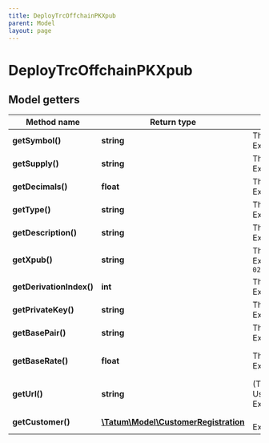 ```yaml
---
title: DeployTrcOffchainPKXpub
parent: Model
layout: page
---
```


# DeployTrcOffchainPKXpub

## Model getters

Method name | Return type | Description | Notes
------------ | ------------- | ------------- | -------------
**getSymbol()** | **string** | The name of the token; used as an identifier within the Tatum platform and as a currency symbol on the blockchain <br>Example: `MY_TOKEN` |
**getSupply()** | **string** | The supply of the token <br>Example: `10000000` |
**getDecimals()** | **float** | The number of decimal places that the token has <br>Example: `6` |
**getType()** | **string** | The type of the token <br>Example: `TRC10` |
**getDescription()** | **string** | The description of the token; used as a description within the Tatum platform and as a currency name on the blockchain <br>Example: `My Public Token` |
**getXpub()** | **string** | The extended public key of the TRON wallet from which a deposit address for the virtual account will be generated <br>Example: `0244b3f40c6e570ae0032f6d7be87737a6c4e5314a4a1a82e22d0460a0d0cd794936c61f0c80dc74ace4cd04690d4eeb1aa6555883be006e1748306faa7ed3a26a` |
**getDerivationIndex()** | **int** | The derivation index to use together with the extended public key to generate the deposit address <br>Example: `0` |
**getPrivateKey()** | **string** | The private key of the blockchain address from which the fee for deploying the smart contract will be deducted <br>Example: `e75d702ce00987633f8009fbb1eabb5b187cb5b50fe9179a8d6cee6bab076b66` |
**getBasePair()** | **string** | The base pair for the virtual currency that represents the token; used to calculate the value of a transaction <br>Example: `EUR` |
**getBaseRate()** | **float** | The exchange rate for the base pair; one unit of the created virtual currency equals 1 unit of <code>basePair</code>*<code>baseRate</code> <br>Example: `1` | [optional] [default to 1]
**getUrl()** | **string** | (TRC-10 tokens only) The URL of the project that the token is created for<br/>Use this parameter only with TRC-10 tokens. Do <b>not</b> use this parameter with TRC-20 tokens. <br>Example: `https://mytoken.com` | [optional]
**getCustomer()** | [**\Tatum\Model\CustomerRegistration**](../CustomerRegistration) |  <br>Example: `null` | [optional]

